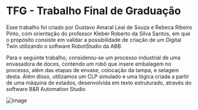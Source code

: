 # TFG - Trabalho Final de Graduação

Esse trabalho foi criado por Gustavo Amaral Leal de Souza e Rebeca Ribeiro Pinto, com orientação do professor Kleber Roberto da Silva Santos, em que o propósito consiste em validar a possibilidade de criação de um Digital Twin utilizando o software RobotStudio da ABB. 

Para o seguinte trabalho, considerou-se um processo industrial de uma envasadora de doces, contendo um robô que insere embalagem no processo, além das etapas de envase, colocação da tampa, e selagem desta. Além disso, utilizamos um CLP simulado e uma lógica criada a partir de uma máquina de estados, desenvolvida em texto estruturado, através do software B&R Automation Studio

![image](https://user-images.githubusercontent.com/101410689/180870579-9d5e0159-9caf-43a8-84a6-9404a5742eb0.png)
